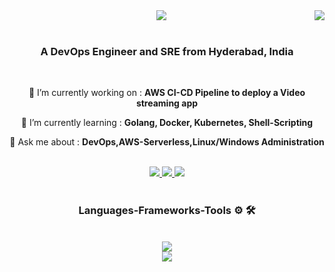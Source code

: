 <img align="right" src="https://visitor-badge.laobi.icu/badge?page_id=N1kh1lS1ngh25.N1kh1lS1ngh25" />
<div align="center">
    <img src="https://readme-typing-svg.herokuapp.com/?font=Righteous&size=35&center=true&vCenter=true&width=500&height=70&duration=3000&lines=Hi+👋+I'm+Nikhil;" />
</div>
<br/>
<h3 align="center">A DevOps Engineer and SRE from Hyderabad, India</h3>
<br/>
<div align="center">
 
 🔭 I’m currently working on : **AWS CI-CD Pipeline to deploy a Video streaming app**
 
 🌱 I’m currently learning : **Golang, Docker, Kubernetes, Shell-Scripting**

💬 Ask me about : **DevOps,AWS-Serverless,Linux/Windows Administration**
 </div>
 <br/>
<div align="center"> 
  <a href="mailto:singhnikhil2508@gmail.com">
    <img src="https://img.shields.io/badge/Gmail-333333?style=for-the-badge&logo=gmail&logoColor=red" />
  </a>
  <a href="https://www.linkedin.com/in/nikhilsingh08/" target="_blank">
    <img src="https://img.shields.io/badge/LinkedIn-0077B5?style=for-the-badge&logo=linkedin&logoColor=white" target="_blank" />
  </a>
  <a href="https://github.com/N1kh1lS1ngh25" target="_blank">
     <img src="https://img.shields.io/badge/GitHub-100000?style=for-the-badge&logo=github&logoColor=white" target="_blank" />
  </a>
</div>
<br/>
<h3 align="center">Languages-Frameworks-Tools ⚙ 🛠</h3>
<br/>
<div align="center">
    <img src="https://skillicons.dev/icons?i=python,golang,vscode,aws,terraform,jenkins,githubactions,docker,kubernetes,git,bitbucket,linux,powershell,mysql,flask,html,css,notion,bash,ubuntu&perline=5"/><br>
<img src ="https://skillicons.dev/icons?i=postman,md" /><br>
</div>
<br/>
